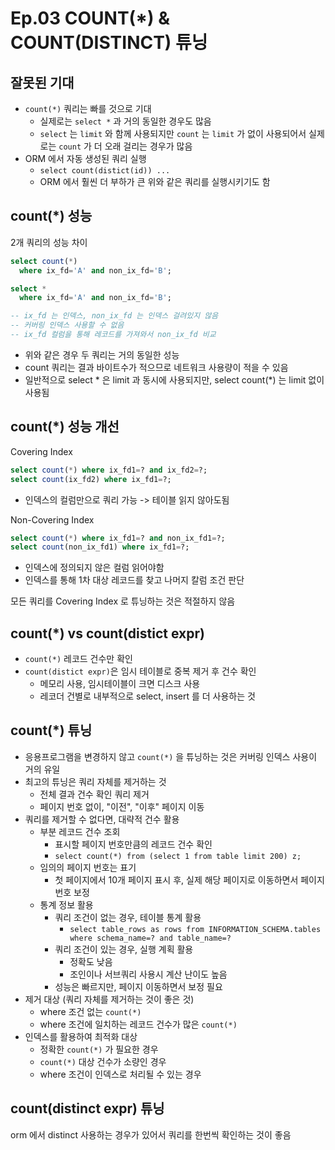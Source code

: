 # Ep.03 COUNT(*) & COUNT(DISTINCT) 튜닝

## 잘못된 기대

- `count(*)` 쿼리는 빠를 것으로 기대
  - 실제로는 `select *` 과 거의 동일한 경우도 많음
  - `select` 는 `limit` 와 함께 사용되지만 `count` 는 `limit` 가 없이 사용되어서 실제로는 `count` 가 더 오래 걸리는 경우가 많음
- ORM 에서 자동 생성된 쿼리 실행
  - `select count(distict(id)) ...`
  - ORM 에서 훨씬 더 부하가 큰 위와 같은 쿼리를 실행시키기도 함

## count(\*) 성능

2개 쿼리의 성능 차이

```sql
select count(*)
  where ix_fd='A' and non_ix_fd='B';

select *
  where ix_fd='A' and non_ix_fd='B';

-- ix_fd 는 인덱스, non_ix_fd 는 인덱스 걸려있지 않음
-- 커버링 인덱스 사용할 수 없음
-- ix_fd 컬럼을 통해 레코드를 가져와서 non_ix_fd 비교
```

- 위와 같은 경우 두 쿼리는 거의 동일한 성능
- count 쿼리는 결과 바이트수가 적으므로 네트워크 사용량이 적을 수 있음
- 일반적으로 select \* 은 limit 과 동시에 사용되지만, select count(\*) 는 limit 없이 사용됨

## count(\*) 성능 개선

Covering Index

```sql
select count(*) where ix_fd1=? and ix_fd2=?;
select count(ix_fd2) where ix_fd1=?;
```

- 인덱스의 컬럼만으로 쿼리 가능 -> 테이블 읽지 않아도됨

Non-Covering Index

```sql
select count(*) where ix_fd1=? and non_ix_fd1=?;
select count(non_ix_fd1) where ix_fd1=?;
```

- 인덱스에 정의되지 않은 컬럼 읽어야함
- 인덱스를 통해 1차 대상 레코드를 찾고 나머지 칼럼 조건 판단

모든 쿼리를 Covering Index 로 튜닝하는 것은 적절하지 않음

## count(\*) vs count(distict expr)

- `count(*)` 레코드 건수만 확인
- `count(distict expr)`은 임시 테이블로 중복 제거 후 건수 확인
  - 메모리 사용, 임시테이블이 크면 디스크 사용
  - 레코더 건별로 내부적으로 select, insert 를 더 사용하는 것

## count(\*) 튜닝

- 응용프로그램을 변경하지 않고 `count(*)` 을 튜닝하는 것은 커버링 인덱스 사용이 거의 유일
- 최고의 튜닝은 쿼리 자체를 제거하는 것
  - 전체 결과 건수 확인 쿼리 제거
  - 페이지 번호 없이, "이전", "이후" 페이지 이동
- 쿼리를 제거할 수 없다면, 대략적 건수 활용
  - 부분 레코드 건수 조회
    - 표시할 페이지 번호만큼의 레코드 건수 확인
    - `select count(*) from (select 1 from table limit 200) z;`
  - 임의의 페이지 번호는 표기
    - 첫 페이지에서 10개 페이지 표시 후, 실제 해당 페이지로 이동하면서 페이지 번호 보정
  - 통계 정보 활용
    - 쿼리 조건이 없는 경우, 테이블 통계 활용
      - `select table_rows as rows from INFORMATION_SCHEMA.tables where schema_name=? and table_name=?`
    - 쿼리 조건이 있는 경우, 실행 계획 활용
      - 정확도 낮음
      - 조인이나 서브쿼리 사용시 계산 난이도 높음
    - 성능은 빠르지만, 페이지 이동하면서 보정 필요
- 제거 대상 (쿼리 자체를 제거하는 것이 좋은 것)
  - where 조건 없는 `count(*)`
  - where 조건에 일치하는 레코드 건수가 많은 `count(*)`
- 인덱스를 활용하여 최적화 대상
  - 정확한 `count(*)` 가 필요한 경우
  - `count(*)` 대상 건수가 소량인 경우
  - where 조건이 인덱스로 처리될 수 있는 경우

## count(distinct expr) 튜닝

orm 에서 distinct 사용하는 경우가 있어서 쿼리를 한번씩 확인하는 것이 좋음
